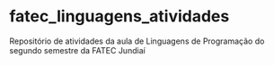 # fatec_linguagens_atividades
Repositório de atividades da aula de Linguagens de Programação do segundo semestre da FATEC Jundiaí
